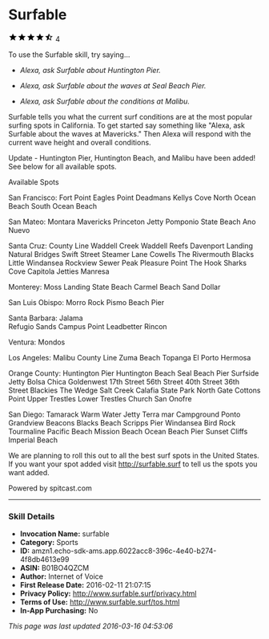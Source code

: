 # Surfable
![4.5 stars](../../../images/ic_star_black_18dp_1x.png)![4.5 stars](../../../images/ic_star_black_18dp_1x.png)![4.5 stars](../../../images/ic_star_black_18dp_1x.png)![4.5 stars](../../../images/ic_star_black_18dp_1x.png)![4.5 stars](../../../images/ic_star_half_black_18dp_1x.png) 4

To use the Surfable skill, try saying...

* *Alexa, ask Surfable about Huntington Pier.*

* *Alexa, ask Surfable about the waves at Seal Beach Pier.*

* *Alexa, ask Surfable about the conditions at Malibu.*

Surfable tells you what the current surf conditions are at the most popular surfing spots in California. To get started say something like "Alexa, ask Surfable about the waves at Mavericks." Then Alexa will respond with the current wave height and overall conditions.

Update - Huntington Pier, Huntington Beach, and Malibu have been added! See below for all available spots.

Available Spots

San Francisco:
	Fort Point
        Eagles Point
        Deadmans
        Kellys Cove
        North Ocean Beach
        South Ocean Beach

San Mateo:
        Montara 
        Mavericks
        Princeton Jetty
        Pomponio State Beach
        Ano Nuevo

Santa Cruz:
       	County Line 
        Waddell Creek
        Waddell Reefs 
        Davenport Landing
        Natural Bridges 
        Swift Street 
        Steamer Lane
	Cowells
        The Rivermouth 
        Blacks
        Little Windansea 
        Rockview 
        Sewer Peak 
        Pleasure Point
        The Hook
        Sharks Cove 
        Capitola Jetties 
        Manresa

Monterey:
        Moss Landing State Beach 
        Carmel Beach
        Sand Dollar 

San Luis Obispo:
        Morro Rock
        Pismo Beach Pier 

Santa Barbara:
        Jalama  
        Refugio
        Sands
        Campus Point 
        Leadbetter 
        Rincon

Ventura:
        Mondos

Los Angeles:
        Malibu
        County Line
        Zuma Beach
        Topanga
        El Porto
        Hermosa

Orange County:
        Huntington Pier
        Huntington Beach
        Seal Beach Pier
        Surfside Jetty 
        Bolsa Chica 
        Goldenwest 
        17th Street
        56th Street 
        40th Street
        36th Street 
        Blackies
        The Wedge 
        Salt Creek
        Calafia 
        State Park
        North Gate
        Cottons Point 
        Upper Trestles 
        Lower Trestles 
        Church 
        San Onofre

San Diego:
        Tamarack 
        Warm Water Jetty 
        Terra mar 
        Campground 
        Ponto
        Grandview
        Beacons
        Blacks Beach 
        Scripps Pier
        Windansea
        Bird Rock 
        Tourmaline 
        Pacific Beach 
        Mission Beach
        Ocean Beach Pier
        Sunset Cliffs 
        Imperial Beach

We are planning to roll this out to all the best surf spots in the United States. If you want your spot added visit http://surfable.surf to tell us the spots you want added.

Powered by spitcast.com

***

### Skill Details

* **Invocation Name:** surfable
* **Category:** Sports
* **ID:** amzn1.echo-sdk-ams.app.6022acc8-396c-4e40-b274-4f8db4613e99
* **ASIN:** B01BO4QZCM
* **Author:** Internet of Voice
* **First Release Date:** 2016-02-11 21:07:15
* **Privacy Policy:** http://www.surfable.surf/privacy.html
* **Terms of Use:** http://www.surfable.surf/tos.html
* **In-App Purchasing:** No

*This page was last updated 2016-03-16 04:53:06*
